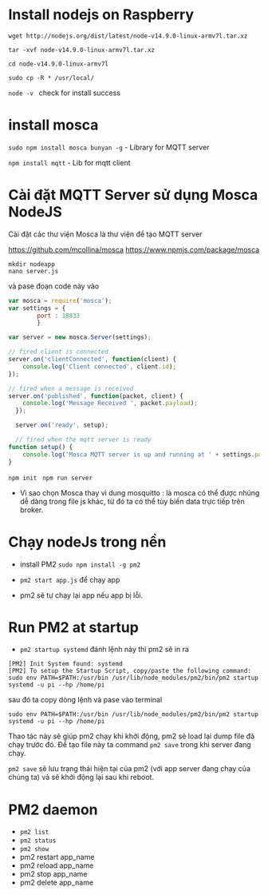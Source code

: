 
# Install nodejs on Raspberry

```  
wget http://nodejs.org/dist/latest/node-v14.9.0-linux-armv7l.tar.xz

tar -xvf node-v14.9.0-linux-armv7l.tar.xz

cd node-v14.9.0-linux-armv7l

sudo cp -R * /usr/local/
```

```node -v ``` check for install success


# install mosca

```sudo npm install mosca bunyan -g``` - Library for MQTT server

```npm install mqtt``` - Lib for mqtt client


# Cài đặt MQTT Server sử dụng Mosca NodeJS

Cài đặt các thư viện
Mosca là thư viện để tạo MQTT server

https://github.com/mcollina/mosca
https://www.npmjs.com/package/mosca

```
mkdir nodeapp
nano server.js

```

và pase đoạn code này vào

```js
var mosca = require('mosca');
var settings = {
		port : 18833
		}

var server = new mosca.Server(settings);

// fired client is connected
server.on('clientConnected', function(client) {
    console.log('Client connected', client.id);
});

// fired when a message is received
server.on('published', function(packet, client) {
    console.log('Message Received ', packet.payload);
  });

  server.on('ready', setup);

  // fired when the mqtt server is ready
function setup() {
    console.log('Mosca MQTT server is up and running at ' + settings.port);
}
  ```
```npm init ```
```npm run server```

  - Vì sao chọn Mosca thay vì dung mosquitto : là mosca có thể được nhúng dễ dàng trong file js khác, từ đó ta có thể tùy biến data trực tiếp trên broker.

# Chạy nodeJs trong nền

- install PM2  ```sudo npm install -g pm2```

- ```pm2 start app.js``` để chạy app

- pm2 sẽ tự chạy lại app nếu app bị lỗi.

# Run PM2 at startup

- ```pm2 startup systemd``` đánh lệnh này thì pm2 sẽ in ra

```
[PM2] Init System found: systemd
[PM2] To setup the Startup Script, copy/paste the following command:
sudo env PATH=$PATH:/usr/bin /usr/lib/node_modules/pm2/bin/pm2 startup systemd -u pi --hp /home/pi
```

sau đó ta copy dòng lệnh và pase vào terminal

```sudo env PATH=$PATH:/usr/bin /usr/lib/node_modules/pm2/bin/pm2 startup systemd -u pi --hp /home/pi```

Thao tác này sẽ giúp pm2 chạy khi khởi động, pm2 sẽ load lại dump file đã chạy trước đó.
Để tạo file này ta command ```pm2 save``` trong khi server đang chạy.

```pm2 save``` sẽ lưu trạng thái hiện tại của pm2 (với app server đang chạy của chúng ta) và sẽ khởi động lại sau khi reboot.

# PM2 daemon

- ```pm2 list```
- ```pm2 status```
- ```pm2 show```
- pm2 restart app_name
- pm2 reload app_name
- pm2 stop app_name
- pm2 delete app_name
